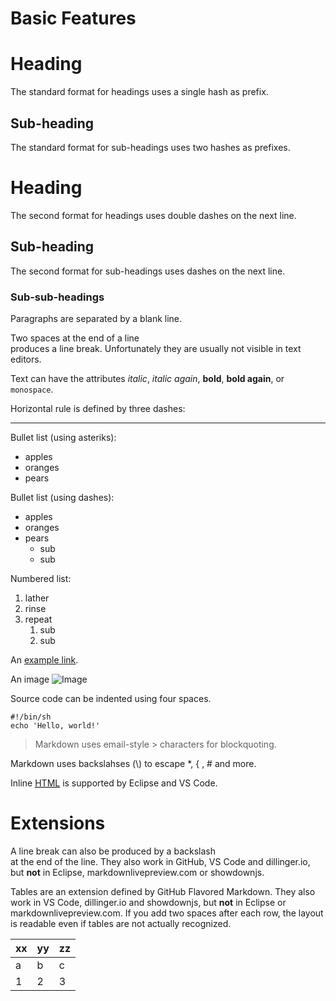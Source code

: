 # Basic Features

# Heading

The standard format for headings uses a single hash as prefix.

## Sub-heading

The standard format for sub-headings uses two hashes as prefixes.

Heading
=======

The second format for headings uses double dashes on the next line.

Sub-heading
-----------

The second format for sub-headings uses dashes on the next line.

### Sub-sub-headings

Paragraphs are separated
by a blank line.

Two spaces at the end of a line  
produces a line break. Unfortunately they are usually not visible in text editors.

Text can have the attributes _italic_, *italic again*, 
__bold__, **bold again**, or `monospace`.

Horizontal rule is defined by three dashes:

---

Bullet list (using asteriks):

  * apples
  * oranges
  * pears

Bullet list (using dashes):

  - apples
  - oranges
  - pears
      - sub
      - sub

Numbered list:

  1. lather
  2. rinse
  3. repeat
       1. sub
       2. sub

An [example link](http://example.com).

An image ![Image](https://www.google.com/favicon.ico "alternative text")

Source code can be indented using four spaces.

    #!/bin/sh
    echo 'Hello, world!'

> Markdown uses email-style > characters for blockquoting.

Markdown uses backslahses (\\) to escape \*, \{ , \# and more.

Inline <u><abbr title="Hypertext Markup Language">HTML</abbr></u> is supported by Eclipse and VS Code.

# Extensions

A line break can also be produced by a backslash \
at the end of the line.
They also work in GitHub, VS Code and dillinger.io, 
but **not** in Eclipse, markdownlivepreview.com or showdownjs.

Tables are an extension defined by GitHub Flavored Markdown. 
They also work in VS Code, dillinger.io and showdownjs, 
but **not** in Eclipse or markdownlivepreview.com.
If you add two spaces after each row, the layout is readable even if tables are not actually recognized.

xx | yy | zz  
-- | -- | --  
a | b | c  
1 | 2 | 3  
